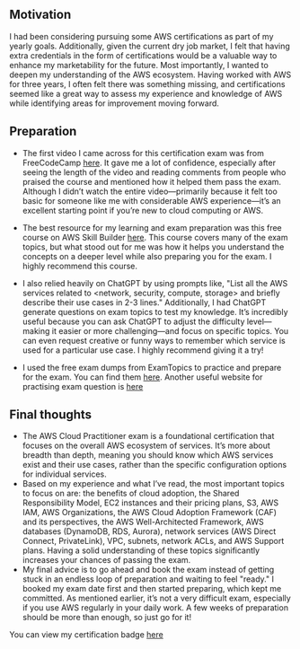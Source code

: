 ## Motivation
I had been considering pursuing some AWS certifications as part of my yearly goals. Additionally, given the current dry job market, I felt that having extra credentials in the form of certifications would be a valuable way to enhance my marketability for the future. Most importantly, I wanted to deepen my understanding of the AWS ecosystem. Having worked with AWS for three years, I often felt there was something missing, and certifications seemed like a great way to assess my experience and knowledge of AWS while identifying areas for improvement moving forward. 

## Preparation
- The first video I came across for this certification exam was from FreeCodeCamp [here](https://www.youtube.com/watch?v=NhDYbskXRgc&t=13205s). It gave me a lot of confidence, especially after seeing the length of the video and reading comments from people who praised the course and mentioned how it helped them pass the exam. Although I didn’t watch the entire video—primarily because it felt too basic for someone like me with considerable AWS experience—it’s an excellent starting point if you’re new to cloud computing or AWS.

- The best resource for my learning and exam preparation was this free course on AWS Skill Builder [here](https://explore.skillbuilder.aws/learn/course/134/play/136404/aws-cloud-practitioner-essentials). This course covers many of the exam topics, but what stood out for me was how it helps you understand the concepts on a deeper level while also preparing you for the exam. I highly recommend this course.

- I also relied heavily on ChatGPT by using prompts like, "List all the AWS services related to <network, security, compute, storage> and briefly describe their use cases in 2-3 lines." Additionally, I had ChatGPT generate questions on exam topics to test my knowledge. It’s incredibly useful because you can ask ChatGPT to adjust the difficulty level—making it easier or more challenging—and focus on specific topics. You can even request creative or funny ways to remember which service is used for a particular use case. I highly recommend giving it a try!

- I used the free exam dumps from ExamTopics to practice and prepare for the exam. You can find them [here](https://www.examtopics.com/exams/amazon/aws-certified-cloud-practitioner-clf-c02/view/1/). Another useful website for practising exam question is [here](https://free-braindumps.com/amazon/free-aws-certified-cloud-practitioner-braindumps.html?p=1)

## Final thoughts
- The AWS Cloud Practitioner exam is a foundational certification that focuses on the overall AWS ecosystem of services. It’s more about breadth than depth, meaning you should know which AWS services exist and their use cases, rather than the specific configuration options for individual services.
- Based on my experience and what I’ve read, the most important topics to focus on are: the benefits of cloud adoption, the Shared Responsibility Model, EC2 instances and their pricing plans, S3, AWS IAM, AWS Organizations, the AWS Cloud Adoption Framework (CAF) and its perspectives, the AWS Well-Architected Framework, AWS databases (DynamoDB, RDS, Aurora), network services (AWS Direct Connect, PrivateLink), VPC, subnets, network ACLs, and AWS Support plans. Having a solid understanding of these topics significantly increases your chances of passing the exam.
- My final advice is to go ahead and book the exam instead of getting stuck in an endless loop of preparation and waiting to feel "ready." I booked my exam date first and then started preparing, which kept me committed. As mentioned earlier, it’s not a very difficult exam, especially if you use AWS regularly in your daily work. A few weeks of preparation should be more than enough, so just go for it!

You can view my certification badge [here](https://www.credly.com/badges/2d1b2a23-740b-46d2-a307-c1ed8caf105c/public_url)
